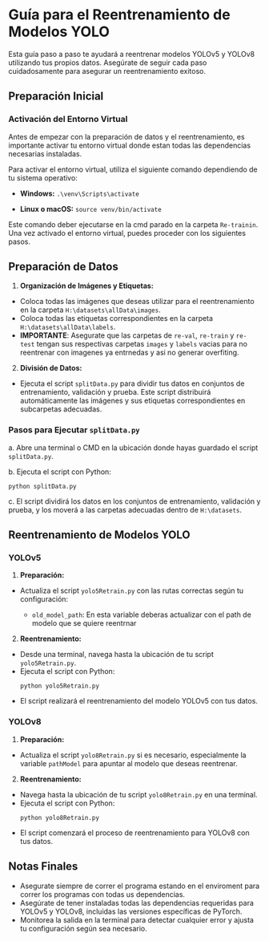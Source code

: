 # Guía para el Reentrenamiento de Modelos YOLO

Esta guía paso a paso te ayudará a reentrenar modelos YOLOv5 y YOLOv8 utilizando tus propios datos. Asegúrate de seguir cada paso cuidadosamente para asegurar un reentrenamiento exitoso.

## Preparación Inicial

### Activación del Entorno Virtual

Antes de empezar con la preparación de datos y el reentrenamiento, es importante activar tu entorno virtual donde estan todas las dependencias necesarias instaladas.

Para activar el entorno virtual, utiliza el siguiente comando dependiendo de tu sistema operativo:

- **Windows:**  `.\venv\Scripts\activate`

- **Linux o macOS:**  `source venv/bin/activate`

Este comando deber ejecutarse en la cmd parado en la carpeta `Re-trainin`. Una vez activado el entorno virtual, puedes proceder con los siguientes pasos.

## Preparación de Datos

1. **Organización de Imágenes y Etiquetas:**
 - Coloca todas las imágenes que deseas utilizar para el reentrenamiento en la carpeta `H:\datasets\allData\images`.
 - Coloca todas las etiquetas correspondientes en la carpeta `H:\datasets\allData\labels`.
 - **IMPORTANTE**: Asegurate que las carpetas de `re-val`, `re-train` y `re-test` tengan sus respectivas carpetas `images` y `labels` vacias para no reentrenar con imagenes ya entrnedas y asi no generar overfiting.

2. **División de Datos:**
 - Ejecuta el script `splitData.py` para dividir tus datos en conjuntos de entrenamiento, validación y prueba. Este script distribuirá automáticamente las imágenes y sus etiquetas correspondientes en subcarpetas adecuadas.

### Pasos para Ejecutar `splitData.py`

a. Abre una terminal o CMD en la ubicación donde hayas guardado el script `splitData.py`.

b. Ejecuta el script con Python:
```
python splitData.py
```
c. El script dividirá los datos en los conjuntos de entrenamiento, validación y prueba, y los moverá a las carpetas adecuadas dentro de `H:\datasets`.

## Reentrenamiento de Modelos YOLO

### YOLOv5

1. **Preparación:**

- Actualiza el script `yolo5Retrain.py` con las rutas correctas según tu configuración:

  - `old_model_path`: En esta variable deberas actualizar con el path de modelo que se quiere reentrnar

2. **Reentrenamiento:**
- Desde una terminal, navega hasta la ubicación de tu script `yolo5Retrain.py`.
- Ejecuta el script con Python:
  ```
  python yolo5Retrain.py
  ```
- El script realizará el reentrenamiento del modelo YOLOv5 con tus datos.

### YOLOv8

1. **Preparación:**

- Actualiza el script `yolo8Retrain.py` si es necesario, especialmente la variable `pathModel` para apuntar al modelo que deseas reentrenar.

2. **Reentrenamiento:**
- Navega hasta la ubicación de tu script `yolo8Retrain.py` en una terminal.
- Ejecuta el script con Python:
  ```
  python yolo8Retrain.py
  ```
- El script comenzará el proceso de reentrenamiento para YOLOv8 con tus datos.

## Notas Finales
- Asegurate siempre de correr el programa estando en el enviroment para correr los programas con todas us dependencias.
- Asegúrate de tener instaladas todas las dependencias requeridas para YOLOv5 y YOLOv8, incluidas las versiones específicas de PyTorch.
- Monitorea la salida en la terminal para detectar cualquier error y ajusta tu configuración según sea necesario.



